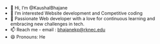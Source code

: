- 👋 Hi, I’m @KaushalBhajane
- 👀 I’m interested Website development and Competitive coding
- 🌱 Passionate Web developer with a love for continuous learning and embracing new challenges in tech.
- 📫 Reach me - email : bhajanekp@rknec.edu
- 😄 Pronouns: He


<!---
KaushalBhajane/KaushalBhajane is a ✨ special ✨ repository because its `README.md` (this file) appears on your GitHub profile.
You can click the Preview link to take a look at your changes.
--->

